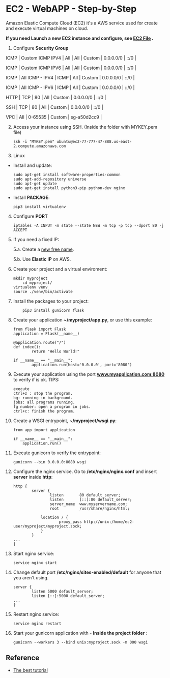 # EC2 - WebAPP - Step-by-Step

Amazon Elastic Compute Cloud (EC2) it's a AWS service used for create and execute virtual machines on cloud.

**If you need Launch a new EC2 instance and configure, see [EC2 File](https://bitbucket.org/strobelamp/sl/src/master/Concepts/AWS/EC2.md) .**

1. Configure **Security Group**

ICMP | Custom ICMP IPV4 | All | All | Custom |  0.0.0.0/0 | ::/0 | 

ICMP | Custom ICMP IPV6 | All | All | Custom |  0.0.0.0/0 | ::/0 | 

ICMP | All ICMP - IPV4 | ICMP | All | Custom |  0.0.0.0/0 | ::/0 | 

ICMP | All ICMP - IPV6 | ICMP | All | Custom |  0.0.0.0/0 | ::/0 | 

HTTP | TCP | 80 | All | Custom |  0.0.0.0/0 | ::/0 | 

SSH | TCP | 80 | All | Custom |  0.0.0.0/0 | ::/0 | 

VPC | All | 0-65535 | Custom | sg-a50d2cc9 |


2. Access your instance using SSH. (Inside the folder with MYKEY.pem file)

	```
	ssh -i "MYKEY.pem" ubuntu@ec2-77-777-47-888.us-east-2.compute.amazonaws.com
	```
	
3. Linux

* Install and update:


	```
	sudo apt-get install software-properties-common
	sudo apt-add-repository universe
	sudo apt-get update
	sudo apt-get install python3-pip python-dev nginx 
	```

* Install **PACKAGE**:

	```
	pip3 install virtualenv
	```
	
4. Configure **PORT**

	```
	iptables -A INPUT -m state --state NEW -m tcp -p tcp --dport 80 -j ACCEPT
	```
	
5. If you need a fixed IP:

	5.a. Create a [new free name](https://www.freenom.com/pt/index.html).

	5.b. Use **Elastic IP** on AWS.

6. Create your project and a virtual enviroment:

	```
	mkdir myproject
    	cd myproject/
	virtualenv venv
	source ./venv/bin/activate
	```
	
7. Install the packages to your project:

	```
        pip3 install gunicorn flask
	```
8. Create your application **~/myproject/app.py**, or use this example:

	```
	from flask import Flask
	application = Flask(__name__)

	@application.route("/")
	def index():
    		return "Hello World!"

	if __name__ == "__main__":
    		application.run(host='0.0.0.0', port='8080')
	```

9. Execute your application using the port **www.myapplication.com:8080** to verify if is ok. TIPS:

	```
	execute
	ctrl+z : stop the program.
	bg: running in background.
	jobs: all programs running.
	fg number: open a program in jobs.
	ctrl+c: finish the program.
	```

10. Create a WSGI entrypoint, **~/myproject/wsgi.py**:

	```
	from app import application

	if __name__ == "__main__":
    	application.run()
	```

11. Execute gunicorn to verify the entrypoint:

	```
	gunicorn --bin 0.0.0.0:8080 wsgi
	```

12. Configure the nginx service. Go to **/etc/nginx/nginx.conf** and insert **server** inside **http**:

	```
	http {
        	server {
                	listen       80 default_server;
                	listen       [::]:80 default_server;
              		server_name  www.myservername.com;
                	root         /usr/share/nginx/html;

        		location / {
                		proxy_pass http://unix:/home/ec2-user/myproject/myproject.sock;
        		}
        	}
	...
	}
	```

13. Start nginx service:
	```
	service nginx start
	```

14. Change default port **/etc/nginx/sites-enabled/default** for anyone that you aren't using. 

	```
	server {
	        listen 5000 default_server;
        	listen [::]:5000 default_server;
	...
	}
	```
	
15. Restart nginx service:
	```
	service nginx restart
	```

16. Start your gunicorn application with - **Inside the project folder** : 

	```
	gunicorn --workers 3 --bind unix:myproject.sock -m 000 wsgi
	```

## Reference

* [The best tutorial](https://pyliaorachel.github.io/blog/tech/system/2017/07/07/flask-app-with-gunicorn-on-nginx-server-upon-aws-ec2-linux.html)

